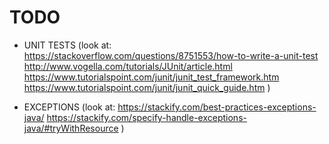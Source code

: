 # TODO

- UNIT TESTS
(look at:
https://stackoverflow.com/questions/8751553/how-to-write-a-unit-test
http://www.vogella.com/tutorials/JUnit/article.html
https://www.tutorialspoint.com/junit/junit_test_framework.htm
https://www.tutorialspoint.com/junit/junit_quick_guide.htm
)

- EXCEPTIONS
(look at:
https://stackify.com/best-practices-exceptions-java/
https://stackify.com/specify-handle-exceptions-java/#tryWithResource
)
